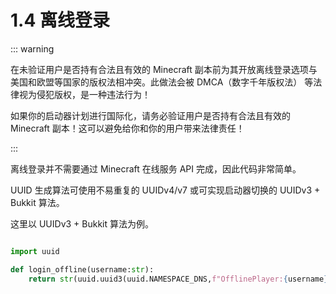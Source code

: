 # 1.4 离线登录

::: warning

在未验证用户是否持有合法且有效的 Minecraft 副本前为其开放离线登录选项与美国和欧盟等国家的版权法相冲突。此做法会被 DMCA（数字千年版权法） 等法律视为侵犯版权，是一种违法行为！

如果你的启动器计划进行国际化，请务必验证用户是否持有合法且有效的 Minecraft 副本！这可以避免给你和你的用户带来法律责任！

:::


离线登录并不需要通过 Minecraft 在线服务 API 完成，因此代码非常简单。

UUID 生成算法可使用不易重复的 UUIDv4/v7 或可实现启动器切换的 UUIDv3 + Bukkit 算法。

这里以 UUIDv3 + Bukkit 算法为例。

```python

import uuid

def login_offline(username:str):
    return str(uuid.uuid3(uuid.NAMESPACE_DNS,f"OfflinePlayer:{username}")).replace("-","")

```